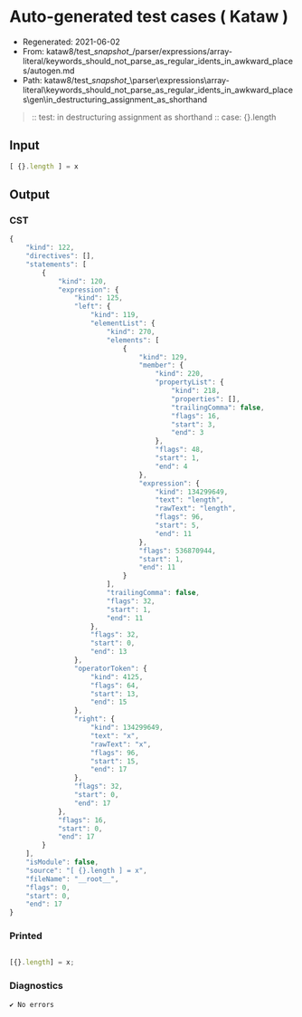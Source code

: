 # Auto-generated test cases ( Kataw )
- Regenerated: 2021-06-02
- From: kataw8/test\__snapshot__/parser/expressions/array-literal/keywords_should_not_parse_as_regular_idents_in_awkward_places/autogen.md
- Path: kataw8/test\__snapshot__\parser\expressions\array-literal\keywords_should_not_parse_as_regular_idents_in_awkward_places\gen\in_destructuring_assignment_as_shorthand
> :: test: in destructuring assignment as shorthand
> :: case: {}.length
## Input

`````js
[ {}.length ] = x
`````
## Output

### CST

```javascript
{
    "kind": 122,
    "directives": [],
    "statements": [
        {
            "kind": 120,
            "expression": {
                "kind": 125,
                "left": {
                    "kind": 119,
                    "elementList": {
                        "kind": 270,
                        "elements": [
                            {
                                "kind": 129,
                                "member": {
                                    "kind": 220,
                                    "propertyList": {
                                        "kind": 218,
                                        "properties": [],
                                        "trailingComma": false,
                                        "flags": 16,
                                        "start": 3,
                                        "end": 3
                                    },
                                    "flags": 48,
                                    "start": 1,
                                    "end": 4
                                },
                                "expression": {
                                    "kind": 134299649,
                                    "text": "length",
                                    "rawText": "length",
                                    "flags": 96,
                                    "start": 5,
                                    "end": 11
                                },
                                "flags": 536870944,
                                "start": 1,
                                "end": 11
                            }
                        ],
                        "trailingComma": false,
                        "flags": 32,
                        "start": 1,
                        "end": 11
                    },
                    "flags": 32,
                    "start": 0,
                    "end": 13
                },
                "operatorToken": {
                    "kind": 4125,
                    "flags": 64,
                    "start": 13,
                    "end": 15
                },
                "right": {
                    "kind": 134299649,
                    "text": "x",
                    "rawText": "x",
                    "flags": 96,
                    "start": 15,
                    "end": 17
                },
                "flags": 32,
                "start": 0,
                "end": 17
            },
            "flags": 16,
            "start": 0,
            "end": 17
        }
    ],
    "isModule": false,
    "source": "[ {}.length ] = x",
    "fileName": "__root__",
    "flags": 0,
    "start": 0,
    "end": 17
}
```

### Printed

```javascript

[{}.length] = x;
```

### Diagnostics

```javascript
✔ No errors
```

